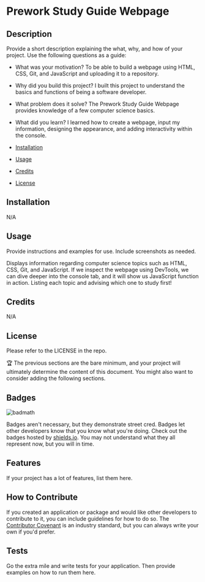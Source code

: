 # Prework Study Guide Webpage

## Description

Provide a short description explaining the what, why, and how of your project. Use the following questions as a guide:

- What was your motivation? To be able to build a webpage using HTML, CSS, Git, and JavaScript and uploading it to a repository.
- Why did you build this project? I built this project to understand the basics and functions of being a software developer.
- What problem does it solve? The Prework Study Guide Webpage provides knowledge of a few computer science basics.
- What did you learn? I learned how to create a webpage, input my information, designing the appearance, and adding interactivity within the console.


- [Installation](#installation)
- [Usage](#usage)
- [Credits](#credits)
- [License](#license)

## Installation

N/A

## Usage

Provide instructions and examples for use. Include screenshots as needed.

Displays information regarding computer science topics such as HTML, CSS, Git, and JavaScript. If we inspect the webpage using DevTools, we can dive deeper into the console tab, and it will show us JavaScript function in action. Listing each topic and advising which one to study first!

## Credits

N/A

## License

Please refer to the LICENSE in the repo.

🏆 The previous sections are the bare minimum, and your project will ultimately determine the content of this document. You might also want to consider adding the following sections.

## Badges

![badmath](https://img.shields.io/github/languages/top/nielsenjared/badmath)

Badges aren't necessary, but they demonstrate street cred. Badges let other developers know that you know what you're doing. Check out the badges hosted by [shields.io](https://shields.io/). You may not understand what they all represent now, but you will in time.

## Features

If your project has a lot of features, list them here.

## How to Contribute

If you created an application or package and would like other developers to contribute to it, you can include guidelines for how to do so. The [Contributor Covenant](https://www.contributor-covenant.org/) is an industry standard, but you can always write your own if you'd prefer.

## Tests

Go the extra mile and write tests for your application. Then provide examples on how to run them here.